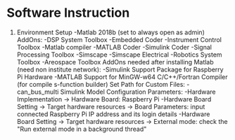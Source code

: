 # Software Instruction

1. Environment Setup
  -Matlab 2018b (set to always open as admin)
     AddOns:
       -DSP System Toolbox
       -Embedded Coder
       -Instrument Control Toolbox
       -Matlab compiler
       -MATLAB Coder
       -Simulink Coder
       -Signal Processing Toolbox
       -Simscape
       -Simscape Electrical
       -Robotics System Toolbox
       -Areospace Toolbox
     AddOns needed after installing Matlab (need non institute network):
       -Simulink Support Package for Raspberry Pi Hardware
       -MATLAB Support for MinGW-w64 C/C++/Fortran Compiler (for compile s-function builder)
     Set Path for Custom Files:
       -can_bus_multi
     Simulink Model Configuration Parameters:
       -Hardware Implementation -> Hardware Board: Raspberry Pi
       -Hardware Board Setting -> Target hardware resources -> Board Parameters: input connected Raspberry Pi IP address and its login details
       -Hardware Board Setting -> Target hardware resources -> External mode: check the "Run external mode in a background thread"
   
       
